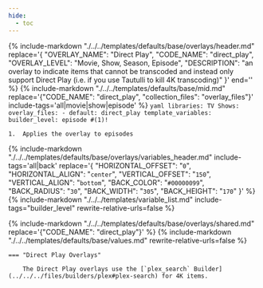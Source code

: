 ```yaml
---
hide:
  - toc
---
```

{%
    include-markdown "./../../templates/defaults/base/overlays/header.md"
    replace='{
        "OVERLAY_NAME": "Direct Play", 
        "CODE_NAME": "direct_play",
        "OVERLAY_LEVEL": "Movie, Show, Season, Episode",
        "DESCRIPTION": "an overlay to indicate items that cannot be transcoded and instead only support Direct Play (i.e. if you use Tautulli to kill 4K transcoding)"
    }'
    end='<!--rec-sub-->'
%}
{% 
    include-markdown "./../../templates/defaults/base/mid.md" 
    replace='{"CODE_NAME": "direct_play", "collection_files": "overlay_files"}' 
    include-tags='all|movie|show|episode' 
%}
    ```yaml
    libraries:
      TV Shows:
        overlay_files:
          - default: direct_play
            template_variables:
              builder_level: episode #(1)!
    ```

    1.  Applies the overlay to episodes

{% 
    include-markdown "./../../templates/defaults/base/overlays/variables_header.md"
    include-tags='all|back'
    replace='{
        "HORIZONTAL_OFFSET": "`0`",
        "HORIZONTAL_ALIGN": "`center`",
        "VERTICAL_OFFSET": "`150`",
        "VERTICAL_ALIGN": "`bottom`",
        "BACK_COLOR": "`#00000099`",
        "BACK_RADIUS": "`30`",
        "BACK_WIDTH": "`305`",
        "BACK_HEIGHT": "`170`"
    }'
%}
    {%
        include-markdown "./../../templates/variable_list.md"
        include-tags="builder_level"
        rewrite-relative-urls=false
    %}

{% include-markdown "./../../templates/defaults/base/overlays/shared.md" replace='{"CODE_NAME": "direct_play"}' %}
{% include-markdown "./../../templates/defaults/base/values.md" rewrite-relative-urls=false %}

    === "Direct Play Overlays"
    
        The Direct Play overlays use the [`plex_search` Builder](../../../files/builders/plex#plex-search) for 4K items.
